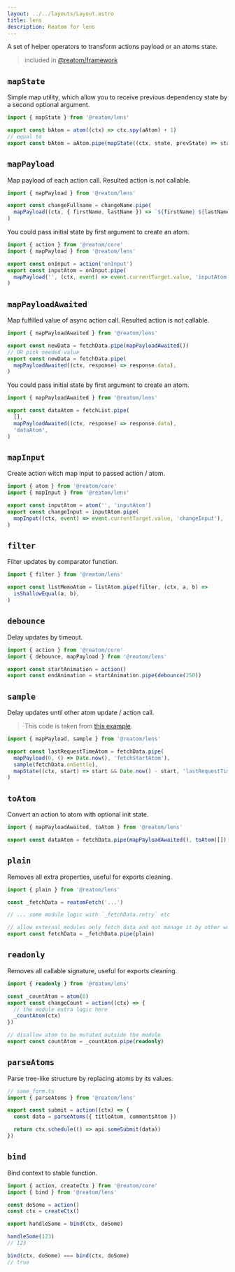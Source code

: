 ```yaml
---
layout: ../../layouts/Layout.astro
title: lens
description: Reatom for lens
---
```


A set of helper operators to transform actions payload or an atoms state.

> included in [@reatom/framework](/packages/framework)

## `mapState`

Simple map utility, which allow you to receive previous dependency state by a second optional argument.

```ts
import { mapState } from '@reatom/lens'

export const bAtom = atom((ctx) => ctx.spy(aAtom) + 1)
// equal to
export const bAtom = aAtom.pipe(mapState((ctx, state, prevState) => state + 1))
```

## `mapPayload`

Map payload of each action call. Resulted action is not callable.

```ts
import { mapPayload } from '@reatom/lens'

export const changeFullname = changeName.pipe(
  mapPayload((ctx, { firstName, lastName }) => `${firstName} ${lastName}`),
)
```

You could pass initial state by first argument to create an atom.

```ts
import { action } from '@reatom/core'
import { mapPayload } from '@reatom/lens'

export const onInput = action('onInput')
export const inputAtom = onInput.pipe(
  mapPayload('', (ctx, event) => event.currentTarget.value, 'inputAtom'),
)
```

## `mapPayloadAwaited`

Map fulfilled value of async action call. Resulted action is not callable.

```ts
import { mapPayloadAwaited } from '@reatom/lens'

export const newData = fetchData.pipe(mapPayloadAwaited())
// OR pick needed value
export const newData = fetchData.pipe(
  mapPayloadAwaited((ctx, response) => response.data),
)
```

You could pass initial state by first argument to create an atom.

```ts
import { mapPayloadAwaited } from '@reatom/lens'

export const dataAtom = fetchList.pipe(
  [],
  mapPayloadAwaited((ctx, response) => response.data),
  'dataAtom',
)
```

## `mapInput`

Create action witch map input to passed action / atom.

```ts
import { atom } from '@reatom/core'
import { mapInput } from '@reatom/lens'

export const inputAtom = atom('', 'inputAtom')
export const changeInput = inputAtom.pipe(
  mapInput((ctx, event) => event.currentTarget.value, 'changeInput'),
)
```

## `filter`

Filter updates by comparator function.

```ts
import { filter } from '@reatom/lens'

export const listMemoAtom = listAtom.pipe(filter, (ctx, a, b) =>
  isShallowEqual(a, b),
)
```

## `debounce`

Delay updates by timeout.

```ts
import { action } from '@reatom/core'
import { debounce, mapPayload } from '@reatom/lens'

export const startAnimation = action()
export const endAnimation = startAnimation.pipe(debounce(250))
```

## `sample`

Delay updates until other atom update / action call.

> This code is taken from [this example](https://codesandbox.io/s/reatomasync-9t0x42?file=/src/model.ts).

```ts
import { mapPayload, sample } from '@reatom/lens'

export const lastRequestTimeAtom = fetchData.pipe(
  mapPayload(0, () => Date.now(), 'fetchStartAtom'),
  sample(fetchData.onSettle),
  mapState((ctx, start) => start && Date.now() - start, 'lastRequestTimeAtom'),
)
```

## `toAtom`

Convert an action to atom with optional init state.

```ts
import { mapPayloadAwaited, toAtom } from '@reatom/lens'

export const dataAtom = fetchData.pipe(mapPayloadAwaited(), toAtom([]))
```

## `plain`

Removes all extra properties, useful for exports cleaning.

```ts
import { plain } from '@reatom/lens'

const _fetchData = reatomFetch('...')

// ... some module logic with `_fetchData.retry` etc

// allow external modules only fetch data and not manage it by other ways
export const fetchData = _fetchData.pipe(plain)
```

## `readonly`

Removes all callable signature, useful for exports cleaning.

```ts
import { readonly } from '@reatom/lens'

const _countAtom = atom(0)
export const changeCount = action((ctx) => {
  // the module extra logic here
  _countAtom(ctx)
})

// disallow atom to be mutated outside the module
export const countAtom = _countAtom.pipe(readonly)
```

## `parseAtoms`

Parse tree-like structure by replacing atoms by its values.

```ts
// some_form.ts
import { parseAtoms } from '@reatom/lens'

export const submit = action((ctx) => {
  const data = parseAtoms({ titleAtom, commentsAtom })

  return ctx.schedule(() => api.someSubmit(data))
})
```

## `bind`

Bind context to stable function.

```ts
import { action, createCtx } from '@reatom/core'
import { bind } from '@reatom/lens'

const doSome = action()
const ctx = createCtx()

export handleSome = bind(ctx, doSome)

handleSome(123)
// 123

bind(ctx, doSome) === bind(ctx, doSome)
// true
```

